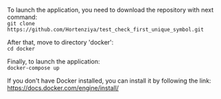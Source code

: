 To launch the application, you need to download the repository with next command:   
`git clone https://github.com/Hortenziya/test_check_first_unique_symbol.git`

After that, move to directory 'docker':  
`cd docker`

Finally, to launch the application:  
`docker-compose up`


If you don't have Docker installed, you can install it by following the link:  https://docs.docker.com/engine/install/

